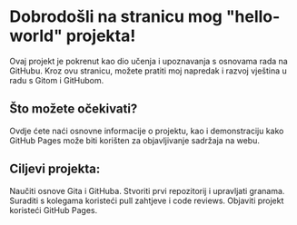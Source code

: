 # Dobrodošli na stranicu mog "hello-world" projekta!
Ovaj projekt je pokrenut kao dio učenja i upoznavanja s osnovama rada na GitHubu. Kroz ovu stranicu, možete pratiti moj napredak i razvoj vještina u radu s Gitom i GitHubom.

## Što možete očekivati?

Ovdje ćete naći osnovne informacije o projektu, kao i demonstraciju kako GitHub Pages može biti korišten za objavljivanje sadržaja na webu.

## Ciljevi projekta:

Naučiti osnove Gita i GitHuba.
Stvoriti prvi repozitorij i upravljati granama.
Suraditi s kolegama koristeći pull zahtjeve i code reviews.
Objaviti projekt koristeći GitHub Pages.
